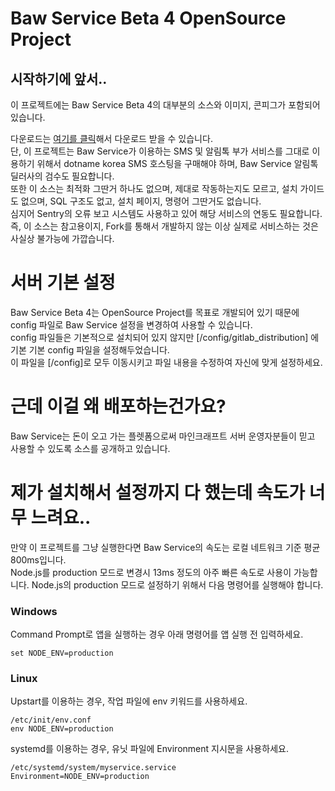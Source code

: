 # Baw Service Beta 4 OpenSource Project
## 시작하기에 앞서..
이 프로젝트에는 Baw Service Beta 4의 대부분의 소스와 이미지, 콘피그가 포함되어 있습니다.

다운로드는 [여기를 클릭](https://gitlab.com/Baw-Dev/Baw-Service/-/archive/master/Baw-Service-master.zip)해서 다운로드 받을 수 있습니다.  
단, 이 프로젝트는 Baw Service가 이용하는 SMS 및 알림톡 부가 서비스를 그대로 이용하기 위해서 dotname korea SMS 호스팅을 구매해야 하며, Baw Service 알림톡 딜러사의 검수도 필요합니다.  
또한 이 소스는 최적화 그딴거 하나도 없으며, 제대로 작동하는지도 모르고, 설치 가이드도 없으며, SQL 구조도 없고, 설치 페이지, 명령어 그딴거도 없습니다.  
심지어 Sentry의 오류 보고 시스템도 사용하고 있어 해당 서비스의 연동도 필요합니다.  
즉, 이 소스는 참고용이지, Fork를 통해서 개발하지 않는 이상 실제로 서비스하는 것은 사실상 불가능에 가깝습니다.  

# 서버 기본 설정
Baw Service Beta 4는 OpenSource Project를 목표로 개발되어 있기 때문에 config 파일로 Baw Service 설정을 변경하여 사용할 수 있습니다.  
config 파일들은 기본적으로 설치되어 있지 않지만 [/config/gitlab_distribution] 에 기본 기본 config 파일을 설정해두었습니다.  
이 파일을 [/config]로 모두 이동시키고 파일 내용을 수정하여 자신에 맞게 설정하세요.

# 근데 이걸 왜 배포하는건가요?
Baw Service는 돈이 오고 가는 플렛폼으로써 마인크래프트 서버 운영자분들이 믿고 사용할 수 있도록 소스를 공개하고 있습니다.

# 제가 설치해서 설정까지 다 했는데 속도가 너무 느려요..
만약 이 프로젝트를 그냥 실행한다면 Baw Service의 속도는 로컬 네트워크 기준 평균 800ms입니다.  
Node.js를 production 모드로 변경시 13ms 정도의 아주 빠른 속도로 사용이 가능합니다.
Node.js의 production 모드로 설정하기 위해서 다음 명령어를 실행해야 합니다.

### Windows
Command Prompt로 앱을 실행하는 경우 아래 명령어를 앱 실행 전 입력하세요.

	set NODE_ENV=production

### Linux
Upstart를 이용하는 경우, 작업 파일에 env 키워드를 사용하세요.

	/etc/init/env.conf
	env NODE_ENV=production


systemd를 이용하는 경우, 유닛 파일에 Environment 지시문을 사용하세요.

	/etc/systemd/system/myservice.service
	Environment=NODE_ENV=production
